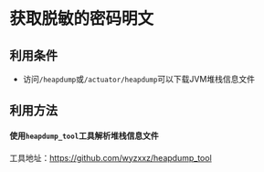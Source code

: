 # 获取脱敏的密码明文
## 利用条件
- 访问`/heapdump`或`/actuator/heapdump`可以下载JVM堆栈信息文件
## 利用方法
#### 使用`heapdump_tool`工具解析堆栈信息文件
工具地址：https://github.com/wyzxxz/heapdump_tool